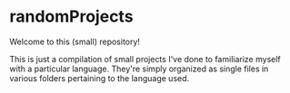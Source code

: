 # randomProjects
Welcome to this (small) repository!

This is just a compilation of small projects I've done to familiarize myself with a particular language. They're simply organized as single files in various folders pertaining to the language used. 
